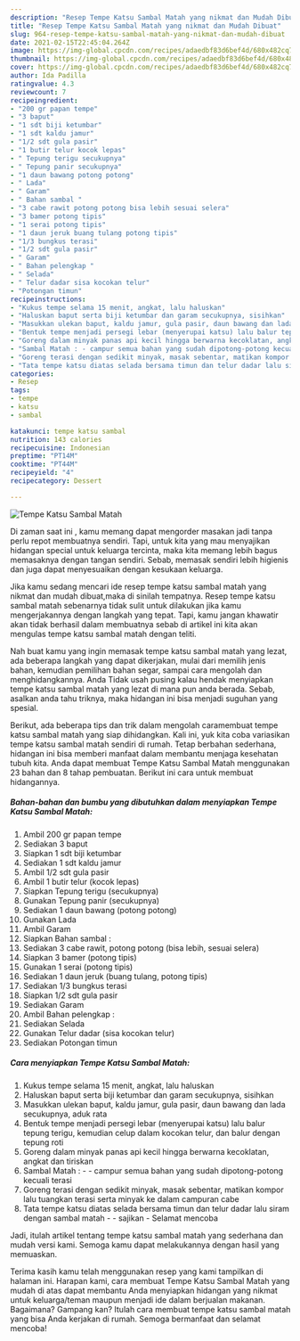 ```yaml
---
description: "Resep Tempe Katsu Sambal Matah yang nikmat dan Mudah Dibuat"
title: "Resep Tempe Katsu Sambal Matah yang nikmat dan Mudah Dibuat"
slug: 964-resep-tempe-katsu-sambal-matah-yang-nikmat-dan-mudah-dibuat
date: 2021-02-15T22:45:04.264Z
image: https://img-global.cpcdn.com/recipes/adaedbf83d6bef4d/680x482cq70/tempe-katsu-sambal-matah-foto-resep-utama.jpg
thumbnail: https://img-global.cpcdn.com/recipes/adaedbf83d6bef4d/680x482cq70/tempe-katsu-sambal-matah-foto-resep-utama.jpg
cover: https://img-global.cpcdn.com/recipes/adaedbf83d6bef4d/680x482cq70/tempe-katsu-sambal-matah-foto-resep-utama.jpg
author: Ida Padilla
ratingvalue: 4.3
reviewcount: 7
recipeingredient:
- "200 gr papan tempe"
- "3 baput"
- "1 sdt biji ketumbar"
- "1 sdt kaldu jamur"
- "1/2 sdt gula pasir"
- "1 butir telur kocok lepas"
- " Tepung terigu secukupnya"
- " Tepung panir secukupnya"
- "1 daun bawang potong potong"
- " Lada"
- " Garam"
- " Bahan sambal "
- "3 cabe rawit potong potong bisa lebih sesuai selera"
- "3 bamer potong tipis"
- "1 serai potong tipis"
- "1 daun jeruk buang tulang potong tipis"
- "1/3 bungkus terasi"
- "1/2 sdt gula pasir"
- " Garam"
- " Bahan pelengkap "
- " Selada"
- " Telur dadar sisa kocokan telur"
- "Potongan timun"
recipeinstructions:
- "Kukus tempe selama 15 menit, angkat, lalu haluskan"
- "Haluskan baput serta biji ketumbar dan garam secukupnya, sisihkan"
- "Masukkan ulekan baput, kaldu jamur, gula pasir, daun bawang dan lada secukupnya, aduk rata"
- "Bentuk tempe menjadi persegi lebar (menyerupai katsu) lalu balur tepung terigu, kemudian celup dalam kocokan telur, dan balur dengan tepung roti"
- "Goreng dalam minyak panas api kecil hingga berwarna kecoklatan, angkat dan tiriskan"
- "Sambal Matah : - campur semua bahan yang sudah dipotong-potong kecuali terasi"
- "Goreng terasi dengan sedikit minyak, masak sebentar, matikan kompor lalu tuangkan terasi serta minyak ke dalam campuran cabe"
- "Tata tempe katsu diatas selada bersama timun dan telur dadar lalu siram dengan sambal matah - sajikan Selamat mencoba"
categories:
- Resep
tags:
- tempe
- katsu
- sambal

katakunci: tempe katsu sambal 
nutrition: 143 calories
recipecuisine: Indonesian
preptime: "PT14M"
cooktime: "PT44M"
recipeyield: "4"
recipecategory: Dessert

---
```



![Tempe Katsu Sambal Matah](https://img-global.cpcdn.com/recipes/adaedbf83d6bef4d/680x482cq70/tempe-katsu-sambal-matah-foto-resep-utama.jpg)

Di zaman  saat ini , kamu memang dapat mengorder masakan jadi tanpa perlu repot membuatnya sendiri. Tapi, untuk kita yang mau menyajikan hidangan special untuk keluarga tercinta, maka kita memang lebih bagus memasaknya dengan tangan sendiri. Sebab, memasak sendiri lebih higienis dan juga dapat menyesuaikan dengan kesukaan keluarga.

Jika kamu sedang mencari ide resep tempe katsu sambal matah yang nikmat dan mudah dibuat,maka di sinilah tempatnya. Resep tempe katsu sambal matah  sebenarnya tidak sulit untuk dilakukan jika kamu mengerjakannya dengan langkah yang tepat. Tapi, kamu jangan khawatir akan tidak berhasil dalam membuatnya 
sebab di artikel ini kita akan mengulas tempe katsu sambal matah dengan teliti.  



Nah buat kamu yang ingin memasak tempe katsu sambal matah yang lezat, ada beberapa langkah yang dapat dikerjakan, mulai dari memilih jenis bahan, kemudian pemilihan bahan segar, sampai cara mengolah dan menghidangkannya. Anda Tidak usah pusing kalau hendak menyiapkan tempe katsu sambal matah yang lezat di mana pun anda berada. Sebab, asalkan anda  tahu triknya, maka hidangan ini bisa menjadi suguhan yang spesial.

Berikut, ada beberapa tips dan trik dalam mengolah caramembuat tempe katsu sambal matah yang siap dihidangkan. Kali ini, yuk kita coba variasikan tempe katsu sambal matah sendiri di rumah. Tetap berbahan sederhana, hidangan ini bisa memberi manfaat dalam membantu menjaga kesehatan tubuh kita. Anda dapat membuat Tempe Katsu Sambal Matah menggunakan 23 bahan dan 8 tahap pembuatan. Berikut ini cara untuk membuat hidangannya.

<!--inarticleads1-->

##### Bahan-bahan dan bumbu yang dibutuhkan dalam menyiapkan Tempe Katsu Sambal Matah:

1. Ambil 200 gr papan tempe
1. Sediakan 3 baput
1. Siapkan 1 sdt biji ketumbar
1. Sediakan 1 sdt kaldu jamur
1. Ambil 1/2 sdt gula pasir
1. Ambil 1 butir telur (kocok lepas)
1. Siapkan  Tepung terigu (secukupnya)
1. Gunakan  Tepung panir (secukupnya)
1. Sediakan 1 daun bawang (potong potong)
1. Gunakan  Lada
1. Ambil  Garam
1. Siapkan  Bahan sambal :
1. Sediakan 3 cabe rawit, potong potong (bisa lebih, sesuai selera)
1. Siapkan 3 bamer (potong tipis)
1. Gunakan 1 serai (potong tipis)
1. Sediakan 1 daun jeruk (buang tulang, potong tipis)
1. Sediakan 1/3 bungkus terasi
1. Siapkan 1/2 sdt gula pasir
1. Sediakan  Garam
1. Ambil  Bahan pelengkap :
1. Sediakan  Selada
1. Gunakan  Telur dadar (sisa kocokan telur)
1. Sediakan Potongan timun




<!--inarticleads2-->

##### Cara menyiapkan Tempe Katsu Sambal Matah:

1. Kukus tempe selama 15 menit, angkat, lalu haluskan
1. Haluskan baput serta biji ketumbar dan garam secukupnya, sisihkan
1. Masukkan ulekan baput, kaldu jamur, gula pasir, daun bawang dan lada secukupnya, aduk rata
1. Bentuk tempe menjadi persegi lebar (menyerupai katsu) lalu balur tepung terigu, kemudian celup dalam kocokan telur, dan balur dengan tepung roti
1. Goreng dalam minyak panas api kecil hingga berwarna kecoklatan, angkat dan tiriskan
1. Sambal Matah : - - campur semua bahan yang sudah dipotong-potong kecuali terasi
1. Goreng terasi dengan sedikit minyak, masak sebentar, matikan kompor lalu tuangkan terasi serta minyak ke dalam campuran cabe
1. Tata tempe katsu diatas selada bersama timun dan telur dadar lalu siram dengan sambal matah - - sajikan - Selamat mencoba




Jadi, itulah artikel tentang  tempe katsu sambal matah  yang sederhana dan mudah versi kami. Semoga kamu dapat melakukannya dengan hasil yang memuaskan. 

Terima kasih kamu telah menggunakan resep yang kami tampilkan di halaman ini. Harapan kami, cara membuat  Tempe Katsu Sambal Matah yang mudah di atas dapat membantu Anda menyiapkan hidangan yang nikmat untuk keluarga/teman maupun menjadi ide dalam berjualan makanan. Bagaimana? Gampang kan? Itulah cara membuat tempe katsu sambal matah yang bisa Anda kerjakan di rumah. Semoga bermanfaat dan selamat mencoba!

